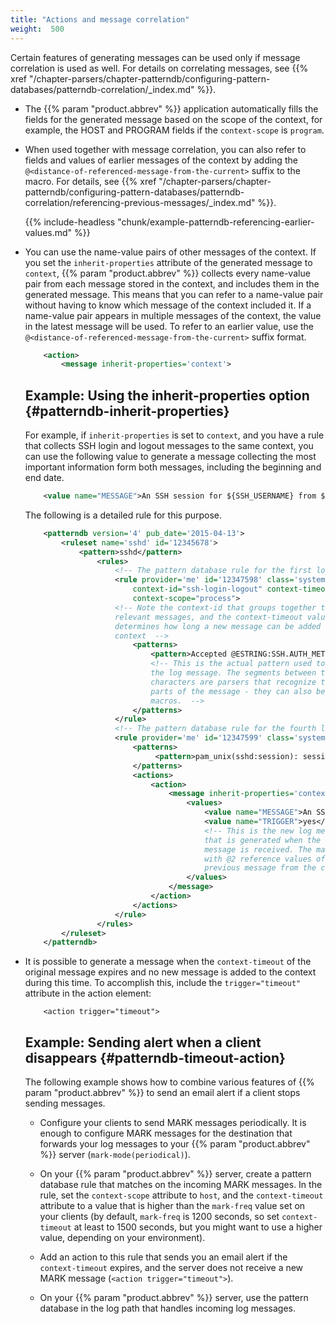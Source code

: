 ```yaml
---
title: "Actions and message correlation"
weight:  500
---
```

<!-- DISCLAIMER: This file is based on the syslog-ng Open Source Edition documentation https://github.com/balabit/syslog-ng-ose-guides/commit/2f4a52ee61d1ea9ad27cb4f3168b95408fddfdf2 and is used under the terms of The syslog-ng Open Source Edition Documentation License. The file has been modified by Axoflow. -->

Certain features of generating messages can be used only if message correlation is used as well. For details on correlating messages, see {{% xref "/chapter-parsers/chapter-patterndb/configuring-pattern-databases/patterndb-correlation/_index.md" %}}.

  - The {{% param "product.abbrev" %}} application automatically fills the fields for the generated message based on the scope of the context, for example, the HOST and PROGRAM fields if the `context-scope` is `program`.

  - When used together with message correlation, you can also refer to fields and values of earlier messages of the context by adding the `@<distance-of-referenced-message-from-the-current>` suffix to the macro. For details, see {{% xref "/chapter-parsers/chapter-patterndb/configuring-pattern-databases/patterndb-correlation/referencing-previous-messages/_index.md" %}}.
    
    
    {{% include-headless "chunk/example-patterndb-referencing-earlier-values.md" %}}
    

  - You can use the name-value pairs of other messages of the context. If you set the `inherit-properties` attribute of the generated message to `context`, {{% param "product.abbrev" %}} collects every name-value pair from each message stored in the context, and includes them in the generated message. This means that you can refer to a name-value pair without having to know which message of the context included it. If a name-value pair appears in multiple messages of the context, the value in the latest message will be used. To refer to an earlier value, use the `@<distance-of-referenced-message-from-the-current>` suffix format.
    
    ```xml
        <action>
            <message inherit-properties='context'>
    
    ```
    
    
    <span id="patterndb-inherit-properties"></span>
    
    ## Example: Using the inherit-properties option {#patterndb-inherit-properties}
    
    For example, if `inherit-properties` is set to `context`, and you have a rule that collects SSH login and logout messages to the same context, you can use the following value to generate a message collecting the most important information form both messages, including the beginning and end date.
    
    ```xml
        <value name="MESSAGE">An SSH session for ${SSH_USERNAME} from ${SSH_CLIENT_ADDRESS} closed. Session lasted from ${DATE}@2 to $DATE pid: $PID.</value>
    
    ```
    
    The following is a detailed rule for this purpose.
    
    ```xml
        <patterndb version='4' pub_date='2015-04-13'>
            <ruleset name='sshd' id='12345678'>
                <pattern>sshd</pattern>
                    <rules>
                        <!-- The pattern database rule for the first log message -->
                        <rule provider='me' id='12347598' class='system'
                            context-id="ssh-login-logout" context-timeout="86400"
                            context-scope="process">
                        <!-- Note the context-id that groups together the
                        relevant messages, and the context-timeout value that
                        determines how long a new message can be added to the
                        context  -->
                            <patterns>
                                <pattern>Accepted @ESTRING:SSH.AUTH_METHOD: @for @ESTRING:SSH_USERNAME: @from @ESTRING:SSH_CLIENT_ADDRESS: @port @ESTRING:: @@ANYSTRING:SSH_SERVICE@</pattern>
                                <!-- This is the actual pattern used to identify
                                the log message. The segments between the @
                                characters are parsers that recognize the variable
                                parts of the message - they can also be used as
                                macros.  -->
                            </patterns>
                        </rule>
                        <!-- The pattern database rule for the fourth log message -->
                        <rule provider='me' id='12347599' class='system' context-id="ssh-login-logout" context-scope="process">
                            <patterns>
                                 <pattern>pam_unix(sshd:session): session closed for user @ANYSTRING:SSH_USERNAME@</pattern>
                            </patterns>
                            <actions>
                                <action>
                                    <message inherit-properties='context'>
                                        <values>
                                            <value name="MESSAGE">An SSH session for ${SSH_USERNAME} from ${SSH_CLIENT_ADDRESS} closed. Session lasted from ${DATE}@2 to $DATE pid: $PID.</value>
                                            <value name="TRIGGER">yes</value>
                                            <!-- This is the new log message
                                            that is generated when the logout
                                            message is received. The macros ending
                                            with @2 reference values of the
                                            previous message from the context. -->
                                        </values>
                                    </message>
                                </action>
                            </actions>
                        </rule>
                    </rules>
            </ruleset>
        </patterndb>
    
    ```
    

  - It is possible to generate a message when the `context-timeout` of the original message expires and no new message is added to the context during this time. To accomplish this, include the `trigger="timeout"` attribute in the action element:
    
    ```shell
        <action trigger="timeout">
    
    ```
    
    
    ## Example: Sending alert when a client disappears {#patterndb-timeout-action}
    
    The following example shows how to combine various features of {{% param "product.abbrev" %}} to send an email alert if a client stops sending messages.
    
      - Configure your clients to send MARK messages periodically. It is enough to configure MARK messages for the destination that forwards your log messages to your {{% param "product.abbrev" %}} server (`mark-mode(periodical)`).
    
      - On your {{% param "product.abbrev" %}} server, create a pattern database rule that matches on the incoming MARK messages. In the rule, set the `context-scope` attribute to `host`, and the `context-timeout` attribute to a value that is higher than the `mark-freq` value set on your clients (by default, `mark-freq` is 1200 seconds, so set `context-timeout` at least to 1500 seconds, but you might want to use a higher value, depending on your environment).
    
      - Add an action to this rule that sends you an email alert if the `context-timeout` expires, and the server does not receive a new MARK message (`<action trigger="timeout">`).
    
      - On your {{% param "product.abbrev" %}} server, use the pattern database in the log path that handles incoming log messages.
    
